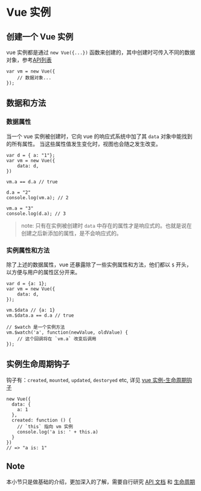 # Vue 实例

## 创建一个 Vue 实例

vue 实例都是通过 `new Vue({...})` 函数来创建的，其中创建时可传入不同的数据对象，参考[API列表](https://cn.vuejs.org/v2/api/#%E9%80%89%E9%A1%B9-%E6%95%B0%E6%8D%AE)

```vuejs
var vm = new Vue({
    // 数据对象...
});
```

## 数据和方法

### 数据属性

当一个 vue 实例被创建时，它向 vue 的响应式系统中加了其 `data` 对象中能找到的所有属性。
当这些属性值发生变化时，视图也会随之发生改变。

```vuejs
var d = { a: "1"};
var vm = new Vue({
    data: d,
})

vm.a == d.a // true

d.a = "2"
console.log(vm.a); // 2

vm.a = "3"
console.log(d.a); // 3
```

> note: 只有在实例被创建时 `data` 中存在的属性才是响应式的。也就是说在创建之后新添加的属性，是不会响应式的。

### 实例属性和方法

除了上述的数据属性，vue 还暴露除了一些实例属性和方法，他们都以 `$` 开头，以方便与用户的属性区分开来。

```vuejs
var d = {a: 1};
var vm = new Vue({
    data: d,
});

vm.$data // {a: 1}
vm.$data.a == d.a // true

// $watch 是一个实例方法
vm.$watch('a', function(newValue, oldValue) {
    // 这个回调将在 `vm.a` 改变后调用
});
```

## 实例生命周期钩子

钩子有：`created`, `mounted`, `updated`, `destoryed` etc, 详见 [vue 实例-生命周期钩子](https://cn.vuejs.org/v2/guide/instance.html#%E5%AE%9E%E4%BE%8B%E7%94%9F%E5%91%BD%E5%91%A8%E6%9C%9F%E9%92%A9%E5%AD%90)

```vuejs
new Vue({
  data: {
    a: 1
  },
  created: function () {
    // `this` 指向 vm 实例
    console.log('a is: ' + this.a)
  }
})
// => "a is: 1"
```

## Note

本小节只是做基础的介绍，更加深入的了解，需要自行研究 [API 文档](https://cn.vuejs.org/v2/api/) 和 [生命周期](https://cn.vuejs.org/v2/guide/instance.html#%E7%94%9F%E5%91%BD%E5%91%A8%E6%9C%9F%E5%9B%BE%E7%A4%BA)


